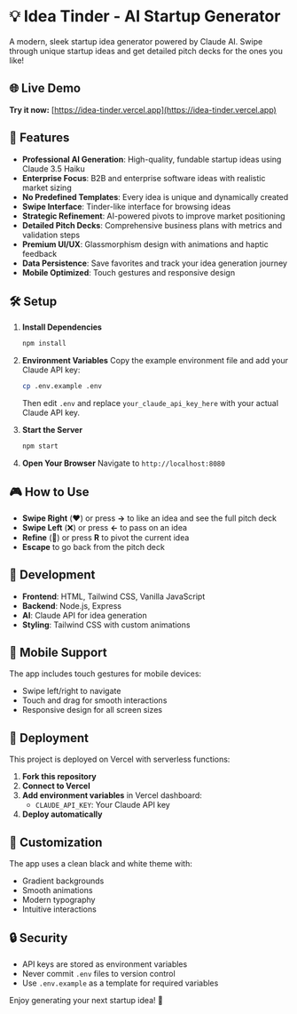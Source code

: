# 💡 Idea Tinder - AI Startup Generator

A modern, sleek startup idea generator powered by Claude AI. Swipe through unique startup ideas and get detailed pitch decks for the ones you like!

## 🌐 Live Demo

**Try it now:** [https://idea-tinder.vercel.app](https://idea-tinder.vercel.app)

## 🚀 Features

- **Professional AI Generation**: High-quality, fundable startup ideas using Claude 3.5 Haiku
- **Enterprise Focus**: B2B and enterprise software ideas with realistic market sizing
- **No Predefined Templates**: Every idea is unique and dynamically created
- **Swipe Interface**: Tinder-like interface for browsing ideas
- **Strategic Refinement**: AI-powered pivots to improve market positioning
- **Detailed Pitch Decks**: Comprehensive business plans with metrics and validation steps
- **Premium UI/UX**: Glassmorphism design with animations and haptic feedback
- **Data Persistence**: Save favorites and track your idea generation journey
- **Mobile Optimized**: Touch gestures and responsive design

## 🛠️ Setup

1. **Install Dependencies**
   ```bash
   npm install
   ```

2. **Environment Variables**
   Copy the example environment file and add your Claude API key:
   ```bash
   cp .env.example .env
   ```
   Then edit `.env` and replace `your_claude_api_key_here` with your actual Claude API key.

3. **Start the Server**
   ```bash
   npm start
   ```

4. **Open Your Browser**
   Navigate to `http://localhost:8080`

## 🎮 How to Use

- **Swipe Right** (❤️) or press **→** to like an idea and see the full pitch deck
- **Swipe Left** (❌) or press **←** to pass on an idea
- **Refine** (🔄) or press **R** to pivot the current idea
- **Escape** to go back from the pitch deck

## 🔧 Development

- **Frontend**: HTML, Tailwind CSS, Vanilla JavaScript
- **Backend**: Node.js, Express
- **AI**: Claude API for idea generation
- **Styling**: Tailwind CSS with custom animations

## 📱 Mobile Support

The app includes touch gestures for mobile devices:
- Swipe left/right to navigate
- Touch and drag for smooth interactions
- Responsive design for all screen sizes

## 🚀 Deployment

This project is deployed on Vercel with serverless functions:

1. **Fork this repository**
2. **Connect to Vercel**
3. **Add environment variables** in Vercel dashboard:
   - `CLAUDE_API_KEY`: Your Claude API key
4. **Deploy automatically**

## 🎨 Customization

The app uses a clean black and white theme with:
- Gradient backgrounds
- Smooth animations
- Modern typography
- Intuitive interactions

## 🔒 Security

- API keys are stored as environment variables
- Never commit `.env` files to version control
- Use `.env.example` as a template for required variables

Enjoy generating your next startup idea! 🚀
